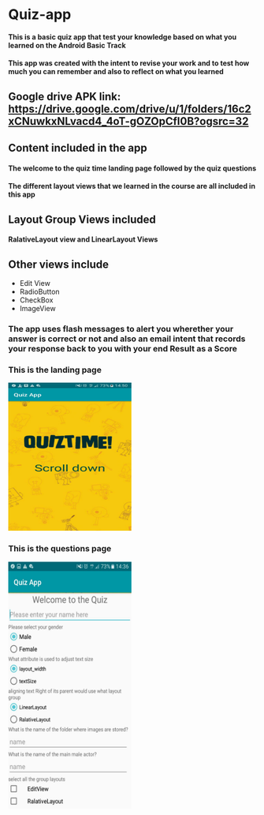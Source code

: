 # Quiz-app

#### This is a basic quiz app that test your knowledge based on what you learned on the Android Basic Track
#### This app was created with the intent to revise your work and to test how much you can remember and also to reflect on what you learned

## Google drive APK link: https://drive.google.com/drive/u/1/folders/16c2xCNuwkxNLvacd4_4oT-gOZOpCfI0B?ogsrc=32
## Content included in the app 
#### The welcome to the quiz time landing page followed by the quiz questions
#### The different layout views that we learned in the course are all included in this app
## Layout Group Views included
#### RalativeLayout view and LinearLayout Views
## Other views include 
 * Edit View 
 * RadioButton
 * CheckBox 
 * ImageView

### The app uses flash messages to alert you wherether your answer is correct or not and also an email intent that records your response back to you with your end Result as a Score

### This is the landing page
<img src="/landing.jpeg" height="300px" width="250px">

### This is the questions page
<img src="/question.jpeg" height="500px" width="250px">
